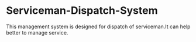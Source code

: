 # Serviceman-Dispatch-System
This management system is designed for dispatch of serviceman.It can help better to manage service. 
